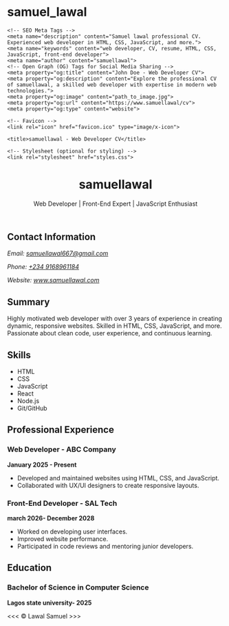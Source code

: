 # samuel_lawal
<!DOCTYPE html>
<html lang="en">
<head>
    <meta charset="UTF-8">
    <meta name="viewport" content="width=device-width, initial-scale=1.0">
    
    <!-- SEO Meta Tags -->
    <meta name="description" content="Samuel lawal professional CV. Experienced web developer in HTML, CSS, JavaScript, and more.">
    <meta name="keywords" content="web developer, CV, resume, HTML, CSS, JavaScript, front-end developer">
    <meta name="author" content="samuellawal">
    <!-- Open Graph (OG) Tags for Social Media Sharing -->
    <meta property="og:title" content="John Doe - Web Developer CV">
    <meta property="og:description" content="Explore the professional CV of samuellawal, a skilled web developer with expertise in modern web technologies.">
    <meta property="og:image" content="path_to_image.jpg">
    <meta property="og:url" content="https://www.samuellawal/cv">
    <meta property="og:type" content="website">
    
    <!-- Favicon -->
    <link rel="icon" href="favicon.ico" type="image/x-icon">
    
    <title>samuellawal - Web Developer CV</title>
    
    <!-- Stylesheet (optional for styling) -->
    <link rel="stylesheet" href="styles.css">
</head>
<body>
    <!-- Header Section -->
    <header>
        <h1>samuellawal</h1>
        <p>Web Developer | Front-End Expert | JavaScript Enthusiast</p>
    </header>
    <!-- Section: Contact Information -->
    <section id="contact">
        <h2>Contact Information</h2>
        <address>
            <p>Email: <a href="samuellawal667@gmail.com">samuellawal667@gmail.com</a></p>
            <p>Phone: <a href="tel:+234 9168961184">+234 9168961184</a></p>
            <p>Website: <a href="https://www.samuellawal.com">www.samuellawal.com</a></p>
        </address>
    </section>
    <!-- Section: Summary -->
    <section id="summary">
        <h2>Summary</h2>
        <p>Highly motivated web developer with over 3 years of experience in creating dynamic, responsive websites. Skilled in HTML, CSS, JavaScript, and more. Passionate about clean code, user experience, and continuous learning.</p>
    </section>
    <!-- Section: Skills -->
    <section id="skills">
        <h2>Skills</h2>
        <ul>
            <li>HTML</li>
            <li>CSS</li>
            <li>JavaScript</li>
            <li>React</li>
            <li>Node.js</li>
            <li>Git/GitHub</li>
        </ul>
    </section>
    <!-- Section: Experience -->
    <section id="experience">
        <h2>Professional Experience</h2>
        <article>
            <h3>Web Developer - ABC Company</h3>
            <p><strong>January 2025 - Present</strong></p>
            <ul>
                <li>Developed and maintained websites using HTML, CSS, and JavaScript.</li>
                <li>Collaborated with UX/UI designers to create responsive layouts.</li>
            </ul>
        </article>
        <article>
            <h3>Front-End Developer - SAL Tech</h3>
            <p><strong>march 2026- December 2028</strong></p>
            <ul>
                <li>Worked on developing user interfaces.</li>
                <li>Improved website performance.</li>
                <li>Participated in code reviews and mentoring junior developers.</li>
            </ul>
        </article>
    </section>
    <!-- Section: Education -->
    <section id="education">
        <h2>Education</h2>
        <article>
            <h3>Bachelor of Science in Computer Science</h3>
            <p><strong>Lagos state university- 2025</strong></p>
        </article>
    </section>
    <!-- Footer Section -->
    <footer>
        &lt;&lt;&lt; &copy; Lawal Samuel &gt;&gt;&gt;
    </footer>
</body>
</html>
